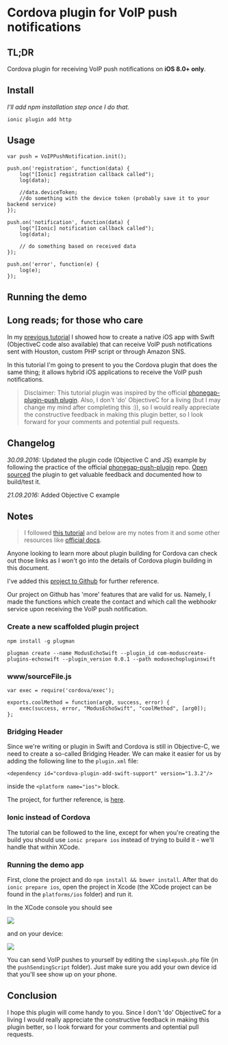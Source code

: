 # Cordova plugin for VoIP push notifications

## TL;DR
Cordova plugin for receiving VoIP push notifications on **iOS 8.0+ only**.

## Install
_I'll add npm installation step once I do that._

`ionic plugin add http`

## Usage
```
var push = VoIPPushNotification.init();

push.on('registration', function(data) {
    log("[Ionic] registration callback called");
    log(data);

    //data.deviceToken;
    //do something with the device token (probably save it to your backend service)
});

push.on('notification', function(data) {
    log("[Ionic] notification callback called");
    log(data);

    // do something based on received data
});

push.on('error', function(e) {
    log(e);
});
```

## Running the demo


## Long reads; for those who care

In my [previous tutorial](http://www.nikola-breznjak.com/blog/ios/create-native-ios-app-can-receive-voip-push-notifications/) I showed how to create a native iOS app with Swift (ObjectiveC code also available) that can receive VoIP push notifications sent with Houston, custom PHP script or through Amazon SNS.

In this tutorial I'm going to present to you the Cordova plugin that does the same thing; it allows hybrid iOS applications to receive the VoIP push notifications.

> Disclaimer:
> This tutorial plugin was inspired by the official [phonegap-plugin-push plugin](). Also, I don't 'do' ObjectiveC for a living (but I may change my mind after completing this :)), so I would really appreciate the constructive feedback in making this plugin better, so I look forward for your comments and potential pull requests.

## Changelog
_30.09.2016:_ Updated the plugin code (Objective C and JS) example by following the practice of the official [phonegap-push-plugin](https://github.com/phonegap/phonegap-plugin-push) repo. [Open sourced](https://github.com/Hitman666/cordova-ios-voip-push) the plugin to get valuable feedback and documented how to build/test it.

_21.09.2016:_ Added Objective C example

## Notes
> I followed [this tutorial](http://moduscreate.com/writing-a-cordova-plugin-in-swift-for-ios/) and below are my notes from it and some other resources like [official docs](https://cordova.apache.org/docs/en/latest/guide/platforms/ios/plugin.html).

Anyone looking to learn more about plugin building for Cordova can check out those links as I won't go into the details of Cordova plugin building in this document.
 
I've added this [project to Github](https://git.teltech.co/nikola/ionicPluginTest) for further reference.

Our project on Github has 'more' features that are valid for us. Namely, I made the functions which create the contact and which call the webhookr service upon receiving the VoIP push notification.

### Create a new scaffolded plugin project
`npm install -g plugman`

`plugman create --name ModusEchoSwift --plugin_id com-moduscreate-plugins-echoswift --plugin_version 0.0.1 --path modusechopluginswift`

### www/sourceFile.js
```
var exec = require('cordova/exec');

exports.coolMethod = function(arg0, success, error) {
    exec(success, error, "ModusEchoSwift", "coolMethod", [arg0]);
};
```

### Bridging Header
Since we're writing or plugin in Swift and Cordova is still in Objective-C, we need to create a so-called Bridging Header. We can make it easier for us by adding the following line to the `plugin.xml` file:

`<dependency id="cordova-plugin-add-swift-support" version="1.3.2"/>`

inside the `<platform name="ios">` block.

The project, for further reference, is [here](https://github.com/akofman/cordova-plugin-add-swift-support).

### Ionic instead of Cordova
The tutorial can be followed to the line, except for when you're creating the build you should use `ionic prepare ios` instead of trying to build it - we'll handle that within XCode.

### Running the demo app
First, clone the project and do `npm install && bower install`. After that do `ionic prepare ios`, open the project in Xcode (the XCode project can be found in the `platforms/ios` folder) and run it. 

In the XCode console you should see

![](http://i.imgur.com/x5mWI90.png)

and on your device:

![](http://i.imgur.com/qJjx9FC.jpg)

You can send VoIP pushes to yourself by editing the `simplepush.php` file (in the `pushSendingScript` folder). Just make sure you add your own device id that you'll see show up on your phone.

## Conclusion
I hope this plugin will come handy to you. Since I don't 'do' ObjectiveC for a living I would really appreciate the constructive feedback in making this plugin better, so I look forward for your comments and optential pull requests.